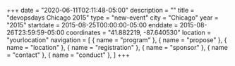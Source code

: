 +++
date = "2020-06-11T02:11:48-05:00"
description = ""
title = "devopsdays Chicago 2015"
type = "new-event"
city = "Chicago"
year = "2015"
startdate = 2015-08-25T00:00:00-05:00
enddate = 2015-08-26T23:59:59-05:00
coordinates = "41.882219, -87.640530"
location = "yourlocation"
navigation = [
    { name = "program" },
    { name = "propose" },
    { name = "location" },
    { name = "registration" },
    { name = "sponsor" },
    { name = "contact" },
    { name = "conduct" },
]
+++

